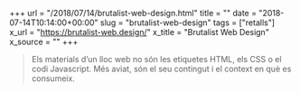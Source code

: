 +++
url = "/2018/07/14/brutalist-web-design.html"
title = ""
date = "2018-07-14T10:14:00+00:00"
slug = "brutalist-web-design"
tags = ["retalls"]
x_url = "https://brutalist-web.design/"
x_title = "Brutalist Web Design"
x_source = ""
+++


> Els materials d’un lloc web no són les etiquetes HTML, els CSS o el codi Javascript. Més aviat, són el seu contingut i el context en què es consumeix.

